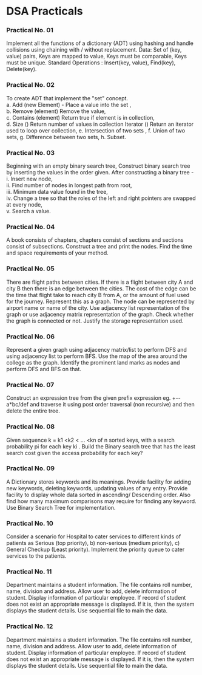 # DSA Practicals

### Practical No. 01  
Implement all the functions of a dictionary (ADT) using hashing and handle collisions using chaining with / without replacement. Data: Set of (key, value) pairs, Keys are mapped to value, Keys must be comparable, Keys must be unique. Standard Operations : Insert(key, value), Find(key), Delete(key).

### Practical No. 02   
To create ADT that implement the "set" concept.   
a. Add (new Element) - Place a value into the set ,    
b. Remove (element) Remove the value,    
c. Contains (element) Return true if element is in collection,    
d. Size () Return number of values in collection Iterator () Return an iterator used to loop over collection, 
e. Intersection of two sets , 
f. Union of two sets, 
g. Difference between two sets, 
h. Subset.

### Practical No. 03
Beginning with an empty binary search tree, Construct binary search tree by inserting the values in the order given. After constructing a binary tree -   
i. Insert new node,    
ii. Find number of nodes in longest path from root,    
iii. Minimum data value found in the tree,   
iv. Change a tree so that the roles of the left and right pointers are swapped at every node,   
v. Search a value.  

### Practical No. 04  
A book consists of chapters, chapters consist of sections and sections consist of subsections. Construct a tree and print the nodes. Find the time and space requirements of your method.

### Practical No. 05
There are flight paths between cities. If there is a flight between city A and city B then there is an edge between the cities. The cost of the edge can be the time that flight take to reach city B from A, or the amount of fuel used for the journey. Represent this as a graph. The node can be represented by airport name or name of the city. Use adjacency list representation of the graph or use adjacency matrix representation of the graph. Check whether the graph is connected or not. Justify the storage representation used.  

### Practical No. 06   
Represent a given graph using adjacency matrix/list to perform DFS and using adjacency list to perform BFS. Use the map of the area around the college as the graph. Identify the prominent land marks as nodes and perform DFS and BFS on that.   

### Practical No. 07   
Construct an expression tree from the given prefix expression eg. +--a*bc/def and traverse it using post order traversal (non recursive) and then delete the entire tree.   

### Practical No. 08   
Given sequence k = k1 <k2 < … <kn of n sorted keys, with a search probability pi for each key ki . Build the Binary search tree that has the least search cost given the access probability for each key?

### Practical No. 09
A Dictionary stores keywords and its meanings. Provide facility for adding new keywords, deleting keywords, updating values of any entry. Provide facility to display whole data sorted in ascending/ Descending order. Also find how many maximum comparisons may require for finding any keyword. Use Binary Search Tree for implementation.

### Practical No. 10
Consider a scenario for Hospital to cater services to different kinds of patients as Serious (top priority), b) non-serious (medium priority), c) General Checkup (Least priority). Implement the priority queue to cater services to the patients.  

### Practical No. 11
Department maintains a student information. The file contains roll number, name, division and address. Allow user to add, delete information of student. Display information of particular employee. If record of student does not exist an appropriate message is displayed. If it is, then the system displays the student details. Use sequential file to main the data.

### Practical No. 12
Department maintains a student information. The file contains roll number, name, division and address. Allow user to add, delete information of student. Display information of particular employee. If record of student does not exist an appropriate message is displayed. If it is, then the system displays the student details. Use sequential file to main the data.
